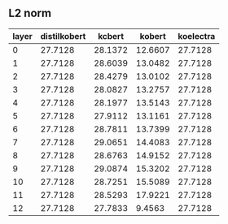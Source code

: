 ## L2 norm

| layer | distilkobert | kcbert | kobert | koelectra |
| --- | --- | --- | --- | --- |
|  0 | 27.7128 | 28.1372 | 12.6607 | 27.7128 |
|  1 | 27.7128 | 28.6039 | 13.0482 | 27.7128 |
|  2 | 27.7128 | 28.4279 | 13.0102 | 27.7128 |
|  3 | 27.7128 | 28.0827 | 13.2757 | 27.7128 |
|  4 | 27.7128 | 28.1977 | 13.5143 | 27.7128 |
|  5 | 27.7128 | 27.9112 | 13.1161 | 27.7128 |
|  6 | 27.7128 | 28.7811 | 13.7399 | 27.7128 |
|  7 | 27.7128 | 29.0651 | 14.4083 | 27.7128 |
|  8 | 27.7128 | 28.6763 | 14.9152 | 27.7128 |
|  9 | 27.7128 | 29.0874 | 15.3202 | 27.7128 |
| 10 | 27.7128 | 28.7251 | 15.5089 | 27.7128 |
| 11 | 27.7128 | 28.5293 | 17.9221 | 27.7128 |
| 12 | 27.7128 | 27.7833 | 9.4563 | 27.7128 |

